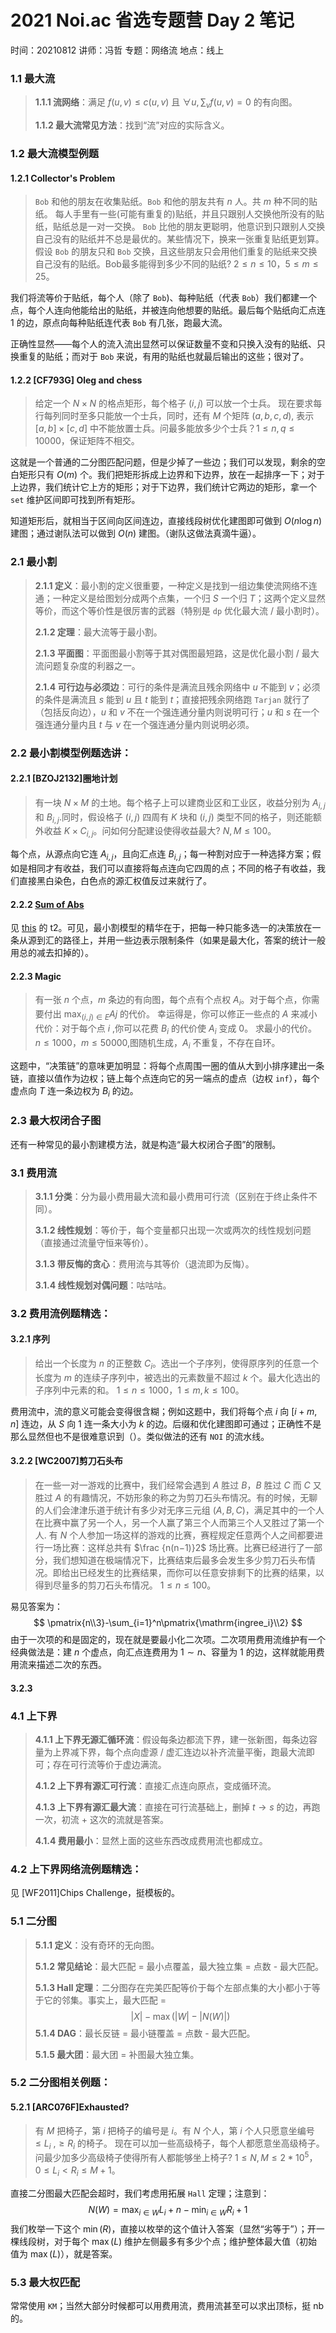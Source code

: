 # 2021 Noi.ac 省选专题营 Day 2 笔记

时间：20210812    讲师：冯哲    专题：网络流   地点：线上

### 1.1 最大流

> **1.1.1 流网络**：满足 $f(u,v)\le c(u,v)$ 且 $\forall u,\sum_{v}f(u,v)=0$ 的有向图。
>
> **1.1.2 最大流常见方法**：找到“流”对应的实际含义。

### 1.2 最大流模型例题

#### 1.2.1 Collector's Problem

> `Bob` 和他的朋友在收集贴纸。`Bob` 和他的朋友共有 $n$ 人。共 $m$ 种不同的贴纸。
> 每人手里有一些(可能有重复的)贴纸，并且只跟别人交换他所没有的贴纸，贴纸总是一对一交换。
> `Bob` 比他的朋友更聪明，他意识到只跟别人交换自己没有的贴纸并不总是最优的。某些情况下，换来一张重复贴纸更划算。
> 假设 `Bob` 的朋友只和 `Bob` 交换，且这些朋友只会用他们重复的贴纸来交换自己没有的贴纸。Bob最多能得到多少不同的贴纸? $2 ≤n ≤10$，$5 ≤m ≤25$。

我们将流等价于贴纸，每个人（除了 `Bob`)、每种贴纸（代表 `Bob`）我们都建一个点，每个人连向他能给出的贴纸，并被连向他想要的贴纸。最后每个贴纸向汇点连 $1$ 的边，原点向每种贴纸连代表 `Bob` 有几张，跑最大流。

正确性显然——每个人的流入流出显然可以保证数量不变和只换入没有的贴纸、只换重复的贴纸；而对于 `Bob` 来说，有用的贴纸也就最后输出的这些；很对了。

#### 1.2.2 [CF793G] Oleg and chess

> 给定一个 $N\times N$ 的格点矩形，每个格子 $(i ,j)$ 可以放一个士兵。
> 现在要求每行每列同时至多只能放一个士兵，同时，还有 $M$ 个矩阵 $(a,b,c,d)$, 表示 $[a,b]\times [c ,d]$ 中不能放置士兵。问最多能放多少个士兵？$1 ≤n,q ≤10000$，保证矩阵不相交。

这就是一个普通的二分图匹配问题，但是少掉了一些边；我们可以发现，剩余的空白矩形只有 $O(m)$ 个。我们把矩形拆成上边界和下边界，放在一起排序一下；对于上边界，我们统计它上方的矩形；对于下边界，我们统计它两边的矩形，拿一个 `set` 维护区间即可找到所有矩形。

知道矩形后，就相当于区间向区间连边，直接线段树优化建图即可做到 $O(n\log{n})$ 建图；通过谢队法可以做到 $O(n)$ 建图。（谢队这做法真滴牛逼）。

### 2.1 最小割

> **2.1.1 定义**：最小割的定义很重要，一种定义是找到一组边集使流网络不连通；一种定义是给图划分成两个点集，一个归 $S$ 一个归 $T$；这两个定义显然等价，而这个等价性是很厉害的武器（特别是 `dp` 优化最大流 / 最小割时）。
>
> **2.1.2 定理**：最大流等于最小割。
>
> **2.1.3 平面图**：平面图最小割等于其对偶图最短路，这是优化最小割 / 最大流问题复杂度的利器之一。
>
> **2.1.4 可行边与必须边**：可行的条件是满流且残余网络中 $u$ 不能到 $v$；必须的条件是满流且 $s$ 能到 $u$ 且 $t$ 能到 $t$；直接把残余网络跑 `Tarjan` 就行了（包括反向边），$u$ 和 $v$ 不在一个强连通分量内则说明可行；$u$ 和 $s$ 在一个强连通分量内且 $t$ 与 $v$ 在一个强连通分量内则说明必须。

### 2.2 最小割模型例题选讲：

#### 2.2.1 [BZOJ2132]圈地计划

> 有一块 $N\times M$ 的土地。每个格子上可以建商业区和工业区，收益分别为 $A_{i,j}$ 和 $B_{i ,j}$.同时，假设格子 $(i ,j)$ 四周有 $K$ 块和 $(i ,j)$ 类型不同的格子，则还能额外收益 $K\times C_{i ,j}$。问如何分配建设使得收益最大?
> $N ,M ≤100$。

每个点，从源点向它连 $A_{i,j}$，且向汇点连 $B_{i,j}$；每一种割对应于一种选择方案；假如是相同才有收益，我们可以直接将每点连向它四周的点；不同的格子有收益，我们直接黑白染色，白色点的源汇权值反过来就行了。

#### 2.2.2 [Sum of Abs](https://vjudge.net/problem/AtCoder-arc107_f/origin)

见 [this](https://lllpoiuy.github.io/Lsh-WeBlog/D3.pdf) 的 t2。可见，最小割模型的精华在于，把每一种只能多选一的决策放在一条从源到汇的路径上，并用一些边表示限制条件（如果是最大化，答案的统计一般用总的减去扣掉的）。

#### 2.2.3 Magic

> 有一张 $n$ 个点，$m$ 条边的有向图，每个点有个点权 $A_i$。对于每个点，你需要付出 $\max_{(i ,j)∈E} Aj$ 的代价。
> 幸运得是，你可以修正一些点的 $A$ 来减小代价：对于每个点 $i$ ,你可以花费 $B_i$ 的代价使 $A_i$ 变成 $0$。
> 求最小的代价。
> $n ≤1000$，$m ≤50000$,图随机生成，$A_i$ 不重复，不存在自环。

这题中，“决策链”的意味更加明显：将每个点周围一圈的值从大到小排序建出一条链，直接以值作为边权；链上每个点连向它的另一端点的虚点（边权 `inf`），每个虚点向 $T$ 连一条边权为 $B_i$ 的边。

### 2.3 最大权闭合子图

还有一种常见的最小割建模方法，就是构造“最大权闭合子图”的限制。

### 3.1 费用流

> **3.1.1 分类**：分为最小费用最大流和最小费用可行流（区别在于终止条件不同）。
>
> **3.1.2 线性规划**：等价于，每个变量都只出现一次或两次的线性规划问题（直接通过流量守恒来等价）。
>
> **3.1.3 带反悔的贪心**：费用流与其等价（退流即为反悔）。
>
> **3.1.4 线性规划对偶问题**：咕咕咕。

### 3.2 费用流例题精选：

#### 3.2.1 序列

> 给出一个长度为 $n$ 的正整数 $C_i$。选出一个子序列，使得原序列的任意一个长度为 $m$ 的连续子序列中，被选出的元素数量不超过 $k$ 个。最大化选出的子序列中元素的和。
> $1 ≤n ≤1000$，$1 ≤m,k ≤100$。

费用流中，流的意义可能会变得很含糊；例如这题中，我们将每个点 $i$ 向 $[i+m,n]$ 连边，从 $S$ 向 $1$ 连一条大小为 $k$ 的边。后缀和优化建图即可通过；正确性不是那么显然但也不是很难意识到（）。类似做法的还有 `NOI` 的流水线。

#### 3.2.2 [WC2007]剪刀石头布

> 在一些一对一游戏的比赛中，我们经常会遇到 $A$ 胜过 $B$，$B$ 胜过 $C$ 而 $C$ 又胜过 $A$ 的有趣情况，不妨形象的称之为剪刀石头布情况。有的时候，无聊的人们会津津乐道于统计有多少对无序三元组 $(A,B,C)$，满足其中的一个人在比赛中赢了另一个人，另一个人赢了第三个人而第三个人又胜过了第一个人.
> 有 $N$ 个人参加一场这样的游戏的比赛，赛程规定任意两个人之间都要进行一场比赛：这样总共有 $\frac {n(n−1)}2$ 场比赛。比赛已经进行了一部分，我们想知道在极端情况下，比赛结束后最多会发生多少剪刀石头布情况。即给出已经发生的比赛结果，而你可以任意安排剩下的比赛的结果，以得到尽量多的剪刀石头布情况。
> $1 ≤n ≤100$。

易见答案为：
$$
\pmatrix{n\\3}-\sum_{i=1}^n\pmatrix{\mathrm{ingree_i}\\2}
$$
由于一次项的和是固定的，现在就是要最小化二次项。二次项用费用流维护有一个经典做法是：建 $n$ 个虚点，向汇点连费用为 $1\sim n$、容量为 $1$ 的边，这样就能用费用流来描述二次的东西。

#### 3.2.3 

### 4.1 上下界

> **4.1.1 上下界无源汇循环流**：假设每条边都流下界，建一张新图，每条边容量为上界减下界，每个点向虚源 / 虚汇连边以补齐流量平衡，跑最大流即可；存在可行流等价于虚边满流。
>
> **4.1.2 上下界有源汇可行流**：直接汇点连向原点，变成循环流。
>
> **4.1.3 上下界有源汇最大流**：直接在可行流基础上，删掉 $t\rightarrow s$ 的边，再跑一次，初流 + 这次的流就是答案。
>
> **4.1.4 费用最小**：显然上面的这些东西改成费用流也都成立。

### 4.2 上下界网络流例题精选：

见 [WF2011]Chips Challenge，挺模板的。

### 5.1 二分图

> **5.1.1 定义**：没有奇环的无向图。
>
> **5.1.2 常见结论**：最大匹配 = 最小点覆盖，最大独立集 = 点数 - 最大匹配。
>
> **5.1.3 Hall 定理**：二分图存在完美匹配等价于每个左部点集的大小都小于等于它的邻集。事实上，最大匹配 = 
> $$
> |X|-\max(|W| - |N(W)|)
> $$
> **5.1.4 DAG**：最长反链 = 最小链覆盖 = 点数 - 最大匹配。
>
> **5.1.5 最大团**：最大团 = 补图最大独立集。

### 5.2 二分图相关例题：

#### 5.2.1 [ARC076F]Exhausted?

> 有 $M$ 把椅子，第 $i$ 把椅子的编号是 $i$。有 $N$ 个人，第 $i$ 个人只愿意坐编号 $≤L_i$ ,$≥R_i$ 的椅子。
> 现在可以加一些高级椅子，每个人都愿意坐高级椅子。问最少加多少高级椅子使得所有人都能够坐上椅子?
> $1 ≤N ,M ≤2 *10^5$，$0 ≤L_i < R_i ≤M + 1$。

直接二分图最大匹配会超时，我们考虑用拓展 `Hall` 定理；注意到：
$$
N(W)=\max_{i\in W}L_i+n-\min_{i\in W}R_i+1
$$
我们枚举一下这个 $\min(R)$，直接以枚举的这个值计入答案（显然“劣等于”）；开一棵线段树，对于每个 $\max(L)$ 维护左侧最多有多少个点；维护整体最大值（初始值为 $\max(L)$），就是答案。

### 5.3 最大权匹配

常常使用 `KM`；当然大部分时候都可以用费用流，费用流甚至可以求出顶标，挺 nb 的。